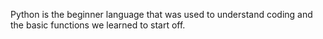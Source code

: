 Python is the beginner language that was used to understand coding and the basic functions we learned to start off.
